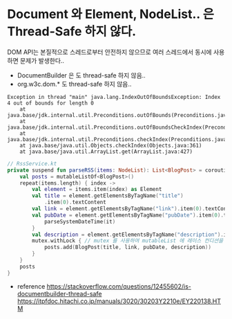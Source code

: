 # Document 와 Element, NodeList.. 은 Thread-Safe 하지 않다.

DOM API는 본질적으로 스레드로부터 안전하지 않으므로 여러 스레드에서 동시에 사용하면 문제가 발생한다..
- DocumentBuilder 은 도 thread-safe 하지 않음..
- org.w3c.dom.* 도 thread-safe 하지 않음..
```
Exception in thread "main" java.lang.IndexOutOfBoundsException: Index 4 out of bounds for length 0
	at java.base/jdk.internal.util.Preconditions.outOfBounds(Preconditions.java:64)
	at java.base/jdk.internal.util.Preconditions.outOfBoundsCheckIndex(Preconditions.java:70)
	at java.base/jdk.internal.util.Preconditions.checkIndex(Preconditions.java:266)
	at java.base/java.util.Objects.checkIndex(Objects.java:361)
	at java.base/java.util.ArrayList.get(ArrayList.java:427)
```

```kotlin
// RssService.kt
private suspend fun parseRSS(items: NodeList): List<BlogPost> = coroutineScope {
    val posts = mutableListOf<BlogPost>()
    repeat(items.length) { index ->
        val element = items.item(index) as Element
        val title = element.getElementsByTagName("title")
            .item(0).textContent
        val link = element.getElementsByTagName("link").item(0).textContent
        val pubDate = element.getElementsByTagName("pubDate").item(0).textContent.let {
            parseSystemDateTime(it)
        }
        val description = element.getElementsByTagName("description").item(0).textContent
        mutex.withLock { // mutex 를 사용하여 mutableList 에 레이스 컨디션을 방지하고자함
            posts.add(BlogPost(title, link, pubDate, description))
        }
    }
    posts
}
```

- reference
https://stackoverflow.com/questions/12455602/is-documentbuilder-thread-safe
https://itpfdoc.hitachi.co.jp/manuals/3020/30203Y2210e/EY220138.HTM
